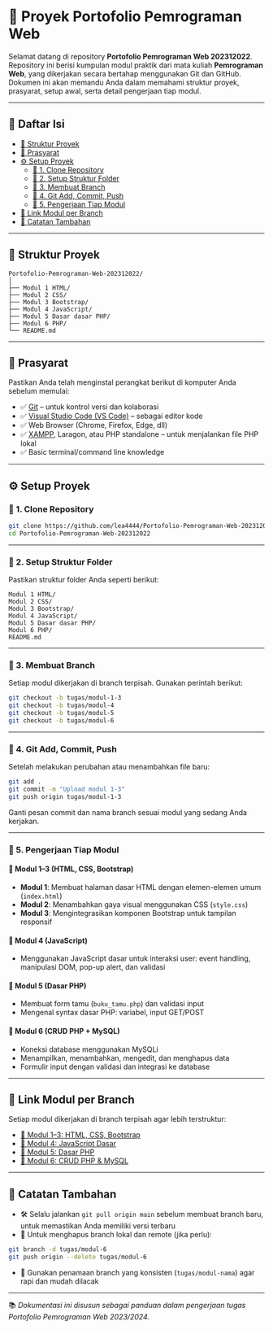 
# 📁 Proyek Portofolio Pemrograman Web

Selamat datang di repository **Portofolio Pemrograman Web 202312022**.  
Repository ini berisi kumpulan modul praktik dari mata kuliah **Pemrograman Web**, yang dikerjakan secara bertahap menggunakan Git dan GitHub.  
Dokumen ini akan memandu Anda dalam memahami struktur proyek, prasyarat, setup awal, serta detail pengerjaan tiap modul.

---

## 📌 Daftar Isi

- [📁 Struktur Proyek](#-struktur-proyek)
- [🧰 Prasyarat](#-prasyarat)
- [⚙️ Setup Proyek](#️-setup-proyek)
  - [🔻 1. Clone Repository](#1-clone-repository)
  - [📂 2. Setup Struktur Folder](#2-setup-struktur-folder)
  - [🌿 3. Membuat Branch](#3-membuat-branch)
  - [💾 4. Git Add, Commit, Push](#4-git-add-commit-push)
  - [🧱 5. Pengerjaan Tiap Modul](#5-pengerjaan-tiap-modul)
- [📎 Link Modul per Branch](#-link-modul-per-branch)
- [📌 Catatan Tambahan](#-catatan-tambahan)

---

## 📁 Struktur Proyek

```
Portofolio-Pemrograman-Web-202312022/
│
├── Modul 1 HTML/
├── Modul 2 CSS/
├── Modul 3 Bootstrap/
├── Modul 4 JavaScript/
├── Modul 5 Dasar dasar PHP/
├── Modul 6 PHP/
└── README.md
```

---

## 🧰 Prasyarat

Pastikan Anda telah menginstal perangkat berikut di komputer Anda sebelum memulai:

- ✅ [Git](https://git-scm.com/) – untuk kontrol versi dan kolaborasi
- ✅ [Visual Studio Code (VS Code)](https://code.visualstudio.com/) – sebagai editor kode
- ✅ Web Browser (Chrome, Firefox, Edge, dll)
- ✅ [XAMPP](https://www.apachefriends.org/index.html), Laragon, atau PHP standalone – untuk menjalankan file PHP lokal
- ✅ Basic terminal/command line knowledge

---

## ⚙️ Setup Proyek

### 🔻 1. Clone Repository

```bash
git clone https://github.com/lea4444/Portofolio-Pemrograman-Web-202312022.git
cd Portofolio-Pemrograman-Web-202312022
```

---

### 📂 2. Setup Struktur Folder

Pastikan struktur folder Anda seperti berikut:

```plaintext
Modul 1 HTML/
Modul 2 CSS/
Modul 3 Bootstrap/
Modul 4 JavaScript/
Modul 5 Dasar dasar PHP/
Modul 6 PHP/
README.md
```

---

### 🌿 3. Membuat Branch

Setiap modul dikerjakan di branch terpisah. Gunakan perintah berikut:

```bash
git checkout -b tugas/modul-1-3
git checkout -b tugas/modul-4
git checkout -b tugas/modul-5
git checkout -b tugas/modul-6
```

---

### 💾 4. Git Add, Commit, Push

Setelah melakukan perubahan atau menambahkan file baru:

```bash
git add .
git commit -m "Upload modul 1-3"
git push origin tugas/modul-1-3
```

Ganti pesan commit dan nama branch sesuai modul yang sedang Anda kerjakan.

---

### 🧱 5. Pengerjaan Tiap Modul

#### 📘 Modul 1–3 (HTML, CSS, Bootstrap)
- **Modul 1**: Membuat halaman dasar HTML dengan elemen-elemen umum (`index.html`)
- **Modul 2**: Menambahkan gaya visual menggunakan CSS (`style.css`)
- **Modul 3**: Mengintegrasikan komponen Bootstrap untuk tampilan responsif

#### 📙 Modul 4 (JavaScript)
- Menggunakan JavaScript dasar untuk interaksi user: event handling, manipulasi DOM, pop-up alert, dan validasi

#### 📗 Modul 5 (Dasar PHP)
- Membuat form tamu (`buku_tamu.php`) dan validasi input
- Mengenal syntax dasar PHP: variabel, input GET/POST

#### 📕 Modul 6 (CRUD PHP + MySQL)
- Koneksi database menggunakan MySQLi
- Menampilkan, menambahkan, mengedit, dan menghapus data
- Formulir input dengan validasi dan integrasi ke database

---

## 📎 Link Modul per Branch

Setiap modul dikerjakan di branch terpisah agar lebih terstruktur:

- [📄 Modul 1–3: HTML, CSS, Bootstrap](https://github.com/lea4444/Portofolio-Pemrograman-Web-202312022/tree/tugas/modul-1-3)
- [📄 Modul 4: JavaScript Dasar](https://github.com/lea4444/Portofolio-Pemrograman-Web-202312022/tree/tugas/modul-4-javascript)
- [📄 Modul 5: Dasar PHP](https://github.com/lea4444/Portofolio-Pemrograman-Web-202312022/tree/tugas/modul-5-dasarphp)
- [📄 Modul 6: CRUD PHP & MySQL](https://github.com/lea4444/Portofolio-Pemrograman-Web-202312022/tree/tugas/modul-6-php-lanjutan)

---

## 📌 Catatan Tambahan

- 🛠️ Selalu jalankan `git pull origin main` sebelum membuat branch baru, untuk memastikan Anda memiliki versi terbaru
- 🧹 Untuk menghapus branch lokal dan remote (jika perlu):

```bash
git branch -d tugas/modul-6
git push origin --delete tugas/modul-6
```

- 📝 Gunakan penamaan branch yang konsisten (`tugas/modul-nama`) agar rapi dan mudah dilacak

---

📚 *Dokumentasi ini disusun sebagai panduan dalam pengerjaan tugas Portofolio Pemrograman Web 2023/2024.*  

